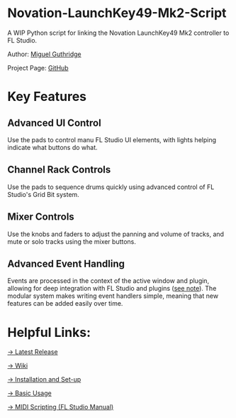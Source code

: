 # Novation-LaunchKey49-Mk2-Script

A WIP Python script for linking the Novation LaunchKey49 Mk2 controller to FL Studio.

Author: [Miguel Guthridge](https://www.youtube.com/channel/UCPB_zkvsJKuIkCgEzoXtN3g)

Project Page: [GitHub](https://github.com/MiguelGuthridge/Novation-LaunchKey49-Mk2-Script)

# Key Features

## Advanced UI Control

Use the pads to control manu FL Studio UI elements, with lights helping indicate what buttons do what.

## Channel Rack Controls

Use the pads to sequence drums quickly using advanced control of FL Studio's Grid Bit system.

## Mixer Controls

Use the knobs and faders to adjust the panning and volume of tracks, and mute or solo tracks using the mixer buttons.

## Advanced Event Handling

Events are processed in the context of the active window and plugin, allowing for deep integration with FL Studio and plugins ([see note](https://github.com/MiguelGuthridge/Novation-LaunchKey-Mk2-Script/wiki/Plugin-Specific-Event-Handlers#important-note)). The modular system makes writing event handlers simple, meaning that new features can be added easily over time.

# Helpful Links:

[-> Latest Release](https://github.com/MiguelGuthridge/Novation-LaunchKey-Mk2-Script/releases)

[-> Wiki](https://github.com/MiguelGuthridge/Novation-LaunchKey-Mk2-Script/wiki)

[-> Installation and Set-up](https://github.com/MiguelGuthridge/Novation-LaunchKey-Mk2-Script/wiki/Installation-and-Set-up)

[-> Basic Usage](https://github.com/MiguelGuthridge/Novation-LaunchKey-Mk2-Script/wiki/Basic-Usage)

[-> MIDI Scripting (FL Studio Manual)](https://www.image-line.com/support/flstudio_online_manual/html/midi_scripting.htm)
